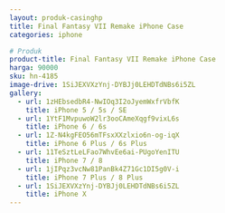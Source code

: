 ```yaml
---
layout: produk-casinghp
title: Final Fantasy VII Remake iPhone Case
categories: iphone

# Produk
product-title: Final Fantasy VII Remake iPhone Case
harga: 90000
sku: hn-4185
image-drive: 1SiJEXVXzYnj-DYBJj0LEHDTdNBs6i5ZL
gallery:
  - url: 1zHEbsedbR4-NwIOq3I2oJyemWxfrVbfK
    title: iPhone 5 / 5s / SE
  - url: 1YtF1MvpuwoW2lr3ooCAmeXqgf9vixL6s
    title: iPhone 6 / 6s
  - url: 1Z-N4kgFEO56mTFsxXXzlxio6n-og-iqX
    title: iPhone 6 Plus / 6s Plus
  - url: 11TeSztLeLFao7WhvEe6ai-PUgoYenITU
    title: iPhone 7 / 8
  - url: 1jIPqz3vcNw81PanBk4Z71Gc1DI5g0V-i
    title: iPhone 7 Plus / 8 Plus
  - url: 1SiJEXVXzYnj-DYBJj0LEHDTdNBs6i5ZL
    title: iPhone X
---
```

